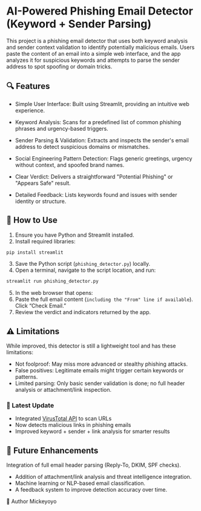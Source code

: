 # AI-Powered Phishing Email Detector (Keyword + Sender Parsing)
This project is a phishing email detector that uses both keyword analysis and sender context validation to identify potentially malicious emails. Users paste the content of an email into a simple web interface, and the app analyzes it for suspicious keywords and attempts to parse the sender address to spot spoofing or domain tricks.

## 🔍 Features
* Simple User Interface: Built using Streamlit, providing an intuitive web experience.

* Keyword Analysis: Scans for a predefined list of common phishing phrases and urgency-based triggers.

* Sender Parsing & Validation: Extracts and inspects the sender's email address to detect suspicious domains or mismatches.

* Social Engineering Pattern Detection: Flags generic greetings, urgency without context, and spoofed brand names.

* Clear Verdict: Delivers a straightforward "Potential Phishing" or "Appears Safe" result.

* Detailed Feedback: Lists keywords found and issues with sender identity or structure.

## 🚀 How to Use

1. Ensure you have Python and Streamlit installed.
2. Install required libraries:

 ```bash
pip install streamlit
 ```
3. Save the Python script (`phishing_detector.py`) locally.
4. Open a terminal, navigate to the script location, and run:

 ```bash
streamlit run phishing_detector.py
 ```
5. In the web browser that opens:
6. Paste the full email content (`including the "From" line if available`). Click “Check Email.”
7. Review the verdict and indicators returned by the app.

## ⚠️ Limitations

While improved, this detector is still a lightweight tool and has these limitations:

* Not foolproof: May miss more advanced or stealthy phishing attacks.
* False positives: Legitimate emails might trigger certain keywords or patterns.
* Limited parsing: Only basic sender validation is done; no full header analysis or attachment/link inspection.


### 🔄 Latest Update
- Integrated [VirusTotal API](https://virustotal.com) to scan URLs
- Now detects malicious links in phishing emails
- Improved keyword + sender + link analysis for smarter results

## 🔧 Future Enhancements

Integration of full email header parsing (Reply-To, DKIM, SPF checks).

* Addition of attachment/link analysis and threat intelligence integration.
* Machine learning or NLP-based email classification.
* A feedback system to improve detection accuracy over time.

👤 Author
Mickeyoyo
